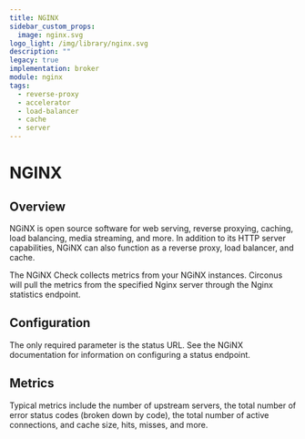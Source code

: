 ```yaml
---
title: NGINX
sidebar_custom_props:
  image: nginx.svg
logo_light: /img/library/nginx.svg
description: ""
legacy: true
implementation: broker
module: nginx
tags:
  - reverse-proxy
  - accelerator
  - load-balancer
  - cache
  - server
---
```


# NGINX

## Overview

NGiNX is open source software for web serving, reverse proxying, caching, load balancing, media streaming, and more. In addition to its HTTP server capabilities, NGiNX can also function as a reverse proxy, load balancer, and cache.

The NGiNX Check collects metrics from your NGiNX instances. Circonus will pull the metrics from the specified Nginx server through the Nginx statistics endpoint.

## Configuration

The only required parameter is the status URL. See the NGiNX documentation for information on configuring a status endpoint.

## Metrics

Typical metrics include the number of upstream servers, the total number of error status codes (broken down by code), the total number of active connections, and cache size, hits, misses, and more.
